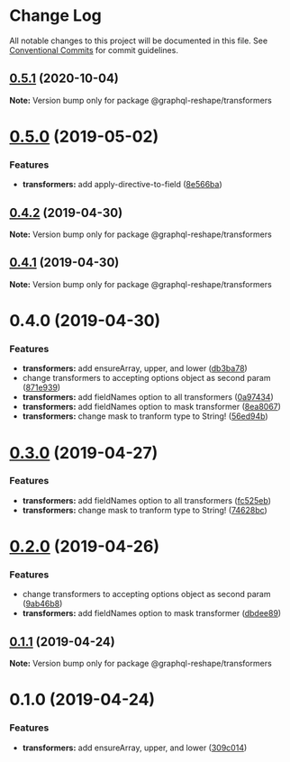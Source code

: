 # Change Log

All notable changes to this project will be documented in this file.
See [Conventional Commits](https://conventionalcommits.org) for commit guidelines.

## [0.5.1](https://github.com/zieka/graphql-reshape/tree/master/packages/transformers/compare/@graphql-reshape/transformers@0.5.0...@graphql-reshape/transformers@0.5.1) (2020-10-04)

**Note:** Version bump only for package @graphql-reshape/transformers





# [0.5.0](https://github.com/zieka/graphql-reshape/tree/master/packages/transformers/compare/@graphql-reshape/transformers@0.4.2...@graphql-reshape/transformers@0.5.0) (2019-05-02)


### Features

* **transformers:** add apply-directive-to-field ([8e566ba](https://github.com/zieka/graphql-reshape/tree/master/packages/transformers/commit/8e566ba))





## [0.4.2](https://github.com/zieka/graphql-reshape/tree/master/packages/transformers/compare/@graphql-reshape/transformers@0.4.1...@graphql-reshape/transformers@0.4.2) (2019-04-30)

**Note:** Version bump only for package @graphql-reshape/transformers





## [0.4.1](https://github.com/zieka/graphql-reshape/packages/transformers/compare/@graphql-reshape/transformers@0.4.0...@graphql-reshape/transformers@0.4.1) (2019-04-30)

**Note:** Version bump only for package @graphql-reshape/transformers





# 0.4.0 (2019-04-30)


### Features

* **transformers:** add ensureArray, upper, and lower ([db3ba78](https://github.com/zieka/graphql-reshape/packages/transformers/commit/db3ba78))
* change transformers to accepting options object as second param ([871e939](https://github.com/zieka/graphql-reshape/packages/transformers/commit/871e939))
* **transformers:** add fieldNames option to all transformers ([0a97434](https://github.com/zieka/graphql-reshape/packages/transformers/commit/0a97434))
* **transformers:** add fieldNames option to mask transformer ([8ea8067](https://github.com/zieka/graphql-reshape/packages/transformers/commit/8ea8067))
* **transformers:** change mask to tranform type to String! ([56ed94b](https://github.com/zieka/graphql-reshape/packages/transformers/commit/56ed94b))





# [0.3.0](https://github.com/zieka/graphql-reshape/compare/@graphql-reshape/transformers@0.2.0...@graphql-reshape/transformers@0.3.0) (2019-04-27)


### Features

* **transformers:** add fieldNames option to all transformers ([fc525eb](https://github.com/zieka/graphql-reshape/commit/fc525eb))
* **transformers:** change mask to tranform type to String! ([74628bc](https://github.com/zieka/graphql-reshape/commit/74628bc))





# [0.2.0](https://github.com/zieka/graphql-reshape/compare/@graphql-reshape/transformers@0.1.1...@graphql-reshape/transformers@0.2.0) (2019-04-26)


### Features

* change transformers to accepting options object as second param ([9ab46b8](https://github.com/zieka/graphql-reshape/commit/9ab46b8))
* **transformers:** add fieldNames option to mask transformer ([dbdee89](https://github.com/zieka/graphql-reshape/commit/dbdee89))





## [0.1.1](https://github.com/zieka/graphql-reshape/compare/@graphql-reshape/transformers@0.1.0...@graphql-reshape/transformers@0.1.1) (2019-04-24)

**Note:** Version bump only for package @graphql-reshape/transformers





# 0.1.0 (2019-04-24)


### Features

* **transformers:** add ensureArray, upper, and lower ([309c014](https://github.com/zieka/graphql-reshape/commit/309c014))

